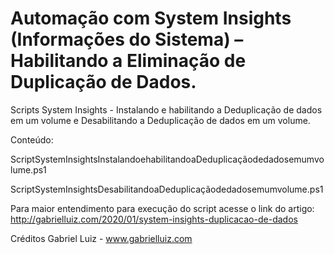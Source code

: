 # Automação com System Insights (Informações do Sistema) – Habilitando a Eliminação de Duplicação de Dados.

Scripts System Insights - Instalando e habilitando a Deduplicação de dados em um volume e Desabilitando a Deduplicação de dados em um volume.

Conteúdo:

ScriptSystemInsightsInstalandoehabilitandoaDeduplicaçãodedadosemumvolume.ps1

ScriptSystemInsightsDesabilitandoaDeduplicaçãodedadosemumvolume.ps1

Para maior entendimento para execução do script acesse o link do artigo:  http://gabrielluiz.com/2020/01/system-insights-duplicacao-de-dados


Créditos Gabriel Luiz - www.gabrielluiz.com

